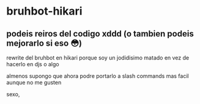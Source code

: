 # bruhbot-hikari

## podeis reiros del codigo xddd (o tambien podeis mejorarlo si eso 😳)

rewrite del bruhbot en hikari porque soy un jodidisimo matado en vez de hacerlo en djs o algo

almenos supongo que ahora podre portarlo a slash commands mas facil aunque no me gusten

sexo,
